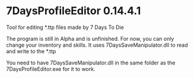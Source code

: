 # 7DaysProfileEditor 0.14.4.1
Tool for editing *.ttp files made by 7 Days To Die

The program is still in Alpha and is unfinished. For now, you can only change your inventory and skills.
It uses 7DaysSaveManipulator.dll to read and write to the *.ttp

You need to have 7DaysSaveManipulator.dll in the same folder as the 7DaysProfileEditor.exe for it to work.


